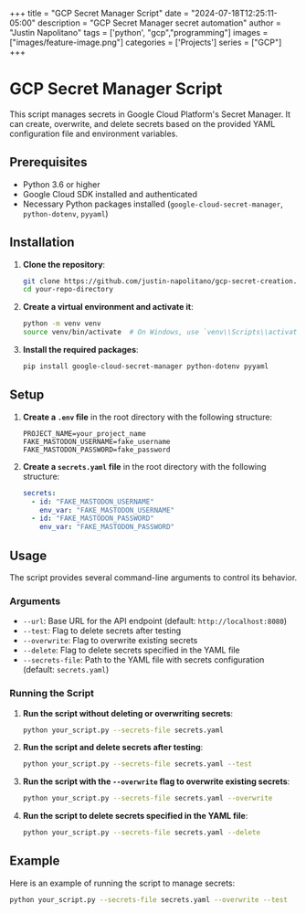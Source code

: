 +++
title =  "GCP Secret Manager Script"
date = "2024-07-18T12:25:11-05:00"
description = "GCP Secret Manager secret automation"
author = "Justin Napolitano"
tags = ['python', "gcp","programming"]
images = ["images/feature-image.png"]
categories = ['Projects']
series = ["GCP"]
+++

# GCP Secret Manager Script

This script manages secrets in Google Cloud Platform's Secret Manager. It can create, overwrite, and delete secrets based on the provided YAML configuration file and environment variables.

## Prerequisites

- Python 3.6 or higher
- Google Cloud SDK installed and authenticated
- Necessary Python packages installed (`google-cloud-secret-manager`, `python-dotenv`, `pyyaml`)

## Installation

1. **Clone the repository**:
    ```sh
    git clone https://github.com/justin-napolitano/gcp-secret-creation.py.git
    cd your-repo-directory
    ```

2. **Create a virtual environment and activate it**:
    ```sh
    python -m venv venv
    source venv/bin/activate  # On Windows, use `venv\\Scripts\\activate`
    ```

3. **Install the required packages**:
    ```sh
    pip install google-cloud-secret-manager python-dotenv pyyaml
    ```

## Setup

1. **Create a `.env` file** in the root directory with the following structure:
    ```env
    PROJECT_NAME=your_project_name
    FAKE_MASTODON_USERNAME=fake_username
    FAKE_MASTODON_PASSWORD=fake_password
    ```

2. **Create a `secrets.yaml` file** in the root directory with the following structure:
    ```yaml
    secrets:
      - id: "FAKE_MASTODON_USERNAME"
        env_var: "FAKE_MASTODON_USERNAME"
      - id: "FAKE_MASTODON_PASSWORD"
        env_var: "FAKE_MASTODON_PASSWORD"
    ```

## Usage

The script provides several command-line arguments to control its behavior.

### Arguments

- `--url`: Base URL for the API endpoint (default: `http://localhost:8080`)
- `--test`: Flag to delete secrets after testing
- `--overwrite`: Flag to overwrite existing secrets
- `--delete`: Flag to delete secrets specified in the YAML file
- `--secrets-file`: Path to the YAML file with secrets configuration (default: `secrets.yaml`)

### Running the Script

1. **Run the script without deleting or overwriting secrets**:
    ```sh
    python your_script.py --secrets-file secrets.yaml
    ```

2. **Run the script and delete secrets after testing**:
    ```sh
    python your_script.py --secrets-file secrets.yaml --test
    ```

3. **Run the script with the `--overwrite` flag to overwrite existing secrets**:
    ```sh
    python your_script.py --secrets-file secrets.yaml --overwrite
    ```

4. **Run the script to delete secrets specified in the YAML file**:
    ```sh
    python your_script.py --secrets-file secrets.yaml --delete
    ```

## Example

Here is an example of running the script to manage secrets:

```sh
python your_script.py --secrets-file secrets.yaml --overwrite --test
```